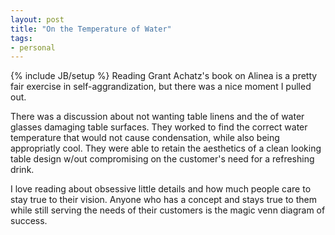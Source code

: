 ```yaml
---
layout: post
title: "On the Temperature of Water"
tags:
- personal
---
```

{% include JB/setup %}
Reading Grant Achatz's book on Alinea is a pretty fair exercise in self-aggrandization, but there was a nice moment I pulled out.

There was a discussion about not wanting table linens and the of water glasses damaging table surfaces. They worked to find the correct water temperature that would not cause condensation, while also being appropriatly cool. They were able to retain the aesthetics of a clean looking table design w/out compromising on the customer's need for a refreshing drink.

I love reading about obsessive little details and how much people care to stay true to their vision. Anyone who has a concept and stays true to them while still serving the needs of their customers is the magic venn diagram of success. 

